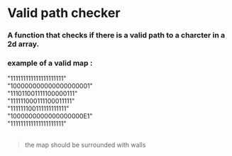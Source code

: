 # Valid path checker
### A function that checks if there is a valid path to a charcter in a 2d array.

### example of a valid map :

"111111111111111111111"<br>
"100000000000000000001"<br>
"111011001111100000111"<br>
"111111000111100011111"<br>
"111111100111111111111"<br>
"1000000000000000000E1"<br>
"111111111111111111111"<br><br>
> the map should be surrounded with walls
